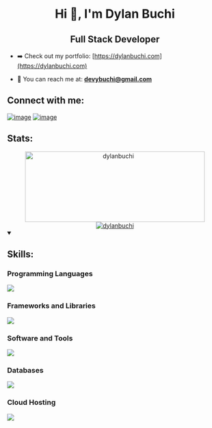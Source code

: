<h1 align="center">Hi 👋, I'm Dylan Buchi</h1>

<h2 align="center">Full Stack Developer</h2>

- ➡️ Check out my portfolio:
  [https://dylanbuchi.com](https://dylanbuchi.com)

- 📧 You can reach me at: **devybuchi@gmail.com**

<h2 align="left">Connect with me:</h2>

[![image](https://img.shields.io/badge/LinkedIn-0077B5?style=for-the-badge&logo=linkedin&logoColor=white)](https://www.linkedin.com/in/dylanbuchi/)
[![image](https://img.shields.io/badge/Twitter-1DA1F2?style=for-the-badge&logo=twitter&logoColor=white)](https://twitter.com/dylanbuchi/)

<h2 align="left">Stats:</h2>

<div align="center">
  <a href="https://github.com/dylanbuchi">
    <img
      width="420"
      height="165"
      src="https://streak-stats.demolab.com/?user=dylanbuchi&theme=slateorange&fire=ECAD49&sideLabels=ECAD49&currStreakNum=F3C92A"
      alt="dylanbuchi"
    />
  </a>
  <a href="https://github.com/dylanbuchi">
    <img
      src="https://github-readme-stats.vercel.app/api/top-langs/?username=dylanbuchi&show_icons=true&locale=en&layout=compact&langs_count=6&exclude_repo=francis-portfolio&theme=slateorange&hide=html,jupyter%20notebook,objective-c&card_width=250"
      alt="dylanbuchi"
    />   
  </a>
  </div>
  
  <details open>
 <summary><h2 align="left">Skills:</h2></summary>
  <h3>Programming Languages</h3>
  
  <p align="left">
    <a href="https://skillicons.dev">
      <img src="https://skillicons.dev/icons?i=py,js,ts,html,css,java,cs,cpp,dart,bash" />
    </a>
  </p>
  
  <h3 >Frameworks and Libraries</h3>
  
  <p align="left">
    <a href="https://skillicons.dev">
      <img src="https://skillicons.dev/icons?i=react,nodejs,expressjs,tailwind,scss,mui,bootstrap,redux,jquery,flutter,flask,django,nestjs,jest" />
    </a>
  </p>

  <h3>Software and Tools</h3>
  
  <p align="left">
    <a href="https://skillicons.dev">
      <img src="https://skillicons.dev/icons?i=github,git,vscode,linux,vite,idea,androidstudio,eclipse,docker" />
    </a>
  </p>
  
    
  <h3>Databases </h3>
  
  <p align="left">
    <a href="https://skillicons.dev">
      <img src="https://skillicons.dev/icons?i=mongodb,firebase,postgres,sqlite,mysql" />
    </a>
  </p>
  
    
   <h3>Cloud Hosting</h3>
  
  <p align="left">
    <a href="https://skillicons.dev">
      <img src="https://skillicons.dev/icons?i=netlify,heroku,vercel" />
    </a>
  </p>
</details>

<!-- <a href="https://github.com/ashutosh00710/github-readme-activity-graph"><img alt="dylanbuchi's Activity Graph" src="https://github-readme-activity-graph.cyclic.app/graph/?username=dylanbuchi&bg_color=1F222E&color=F8D866&line=F85D7F&point=FFFFFF&hide_border=true" /></a>
</div> -->

<!-- WAKATIME STATS
[![@dylanbuchi's Holopin board](https://holopin.io/api/user/board?user=dylanbuchi)](https://holopin.io/@dylanbuchi)
<img align="center" src="https://github-readme-stats.vercel.app/api/wakatime?username=@dylanbuchi&layout=compact&v=2" />-->
<!--
<img align="center" src="https://github-readme-stats.vercel.app/api/top-langs?username=dylanbuchi&show_icons=true&locale=en&layout=compact&langs_count=6&exclude_repo=francis-portfolio" alt="dylanbuchi" />

<img align="center" src="https://github-readme-streak-stats.herokuapp.com/?user=dylanbuchi" alt="dylanbuchi" />
 -->
